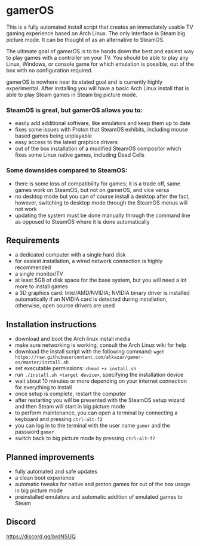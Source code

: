 # gamerOS

This is a fully automated install script that creates an immediately usable TV gaming experience based on Arch Linux. The only interface is Steam big picture mode.
It can be thought of as an alternative to SteamOS.

The ultimate goal of gamerOS is to be hands down the best and easiest way to play games with a controller on your TV. You should be able to play any Linux, Windows, or console game for which emulation is possible, out of the box with no configuration required.

gamerOS is nowhere near its stated goal and is currently highly experimental. After installing you will have a basic Arch Linux install that is able to play Steam games in Steam big picture mode.

### SteamOS is great, but gamerOS allows you to:
 - easily add additional software, like emulators and keep them up to date
 - fixes some issues with Proton that SteamOS exhibits, including mouse based games being unplayable
 - easy access to the latest graphics drivers
 - out of the box installation of a modified SteamOS compositor which fixes some Linux native games, including Dead Cells

### Some downsides compared to SteamOS:
 - there is some loss of compatibility for games; it is a trade off, same games work on SteamOS, but not on gamerOS, and vice versa
 - no desktop mode but you can of course install a desktop after the fact, however, switching to desktop mode through the SteamOS menus will not work
 - updating the system must be done manually through the command line as opposed to SteamOS where it is done automatically

## Requirements
 - a dedicated computer with a single hard disk
 - for easiest installation, a wired network connection is highly recommended
 - a single monitor/TV
 - at least 5GB of disk space for the base system, but you will need a lot more to install games
 - a 3D graphics card: Intel/AMD/NVIDIA; NVIDIA binary driver is installed automatically if an NVIDIA card is detected during installation, otherwise, open source drivers are used

## Installation instructions
 - download and boot the Arch linux install media
 - make sure networking is working, consult the Arch Linux wiki for help
 - download the install script with the following command:
	`wget https://raw.githubusercontent.com/alkazar/gamer-os/master/install.sh`
 - set executable permissions: `chmod +x install.sh`
 - run `./install.sh <target device>`, specifying the installation device
 - wait about 10 minutes or more depending on your internet connection for everything to install
 - once setup is complete, restart the computer
 - after restarting you will be presented with the SteamOS setup wizard and then Steam will start in big picture mode
 - to perform maintenance, you can open a terminal by connecting a keyboard and pressing `ctrl-alt-f2`
 - you can log in to the terminal with the user name `gamer` and the password `gamer`
 - switch back to big picture mode by pressing `ctrl-alt-f7`

## Planned improvements
 - fully automated and safe updates
 - a clean boot experience
 - automatic tweaks for native and proton games for out of the box usage in big picture mode
 - preinstalled emulators and automatic addition of emulated games to Steam

## Discord

https://discord.gg/brdNSUQ

